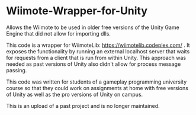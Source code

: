# Wiimote-Wrapper-for-Unity
Allows the Wiimote to be used in older free versions of the Unity Game Engine that did not allow for importing dlls.

This code is a wrapper for WiimoteLib: https://wiimotelib.codeplex.com/ . It exposes the functionality by running an external localhost server that waits for requests from a client that is run from within Unity. This approach was needed as past versions of Unity also didn't allow for process message passing. 

This code was written for students of a gameplay programming university course so that they could work on assignments at home with free versions of Unity as well as the pro versions of Unity on campus.

This is an upload of a past project and is no longer maintained.
